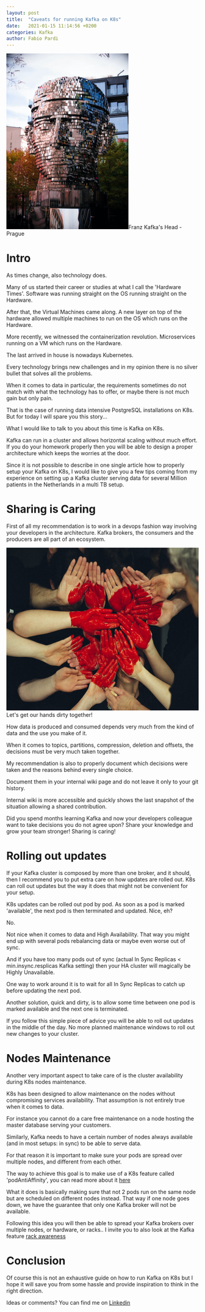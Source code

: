 ```yaml
---
layout: post
title:  "Caveats for running Kafka on K8s"
date:   2021-01-15 11:14:56 +0200
categories: Kafka
author: Fabio Pardi
---
```





<img src="https://raw.githubusercontent.com/Portavita/portavita.github.io/master/img/kafka_head_prague.jpg" width="320" height="460">Franz Kafka's Head - Prague



# Intro

As times change, also technology does.


Many of us started their career or studies at what I call the 'Hardware Times'. Software was running straight on the OS running straight on the Hardware.

After that, the Virtual Machines came along. A new layer on top of the hardware allowed multiple machines to run on the OS which runs on the Hardware.

More recently, we witnessed the containerization revolution. Microservices running on a VM which runs on the Hardware.

The last arrived in house is nowadays Kubernetes.

Every technology brings new challenges and in my opinion there is no silver bullet that solves all the problems.

When it comes to data in particular, the requirements sometimes do not match with what the technology has to offer, or maybe there is not much gain but only pain.

That is the case of running data intensive PostgreSQL installations on K8s. But for today I will spare you this story...


What I would like to talk to you about this time is Kafka on K8s.

Kafka can run in a cluster and allows horizontal scaling without much effort. If you do your homework properly then you will be able to design a proper architecture which keeps the worries at the door.

Since it is not possible to describe in one single article how to properly setup your Kafka on K8s, I would like to give you a few tips coming from my experience on setting up a Kafka cluster serving data for several Million patients in the Netherlands in a multi TB setup.


# Sharing is Caring

First of all my recommendation is to work in a devops fashion way involving your developers in the architecture. Kafka brokers, the consumers and the producers are all part of an ecosystem.



<img src="https://raw.githubusercontent.com/Portavita/portavita.github.io/master/img/sharing_caring.jpg" width="640" height="426">
Let's get our hands dirty together!



How data is produced and consumed depends very much from the kind of data and the use you make of it.

When it comes to topics, partitions, compression, deletion and offsets, the decisions must be very much taken together.

My recommendation is also to properly document which decisions were taken and the reasons behind every single choice. 

Document them in your internal wiki page and do not leave it only to your git history.

Internal wiki is more accessible and quickly shows the last snapshot of the situation allowing a shared contribution.

Did you spend months learning Kafka and now your developers colleague want to take decisions you do not agree upon? Share your knowledge and grow your team stronger! Sharing is caring!



# Rolling out updates

If your Kafka cluster is composed by more than one broker, and it should, then I recommend you to put extra care on how updates are rolled out. K8s can roll out updates but the way it does that might not be convenient for your setup.

K8s updates can be rolled out pod by pod. As soon as a pod is marked 'available', the next pod is then terminated and updated. Nice, eh?

No.

Not nice when it comes to data and High Availability. That way you might end up with several pods rebalancing data or maybe even worse out of sync.

And if you have too many pods out of sync (actual In Sync Replicas < min.insync.resplicas Kafka setting) then your HA cluster will magically be Highly Unavailable.

One way to work around it is to wait for all In Sync Replicas to catch up before updating the next pod.

Another solution, quick and dirty, is to allow some time between one pod is marked available and the next one is terminated.

If you follow this simple piece of advice you will be able to roll out updates in the middle of the day. No more planned maintenance windows to roll out new changes to your cluster.



# Nodes Maintenance

Another very important aspect to take care of is the cluster availability during K8s nodes maintenance.  

K8s has been designed to allow maintenance on the nodes without compromising services availability. That assumption is not entirely true when it comes to data.

For instance you cannot do a care free maintenance on a node hosting the master database serving your customers.

Similarly, Kafka needs to have a certain number of nodes always available (and in most setups: in sync) to be able to serve data.

For that reason it is important to make sure your pods are spread over multiple nodes, and different from each other. 

The way to achieve this goal is to make use of a K8s feature called 'podAntiAffinity', you can read more about it [here](https://kubernetes.io/docs/concepts/scheduling-eviction/assign-pod-node/)

What it does is basically making sure that not 2 pods run on the same node but are scheduled on different nodes instead. That way if one node goes down, we have the guarantee that only one Kafka broker will not be available.

Following this idea you will then be able to spread your Kafka brokers over multiple nodes, or hardware, or racks.. I invite you to also look at the Kafka feature [rack awareness](https://kafka.apache.org/documentation/#basic_ops_racks)

 

# Conclusion

Of course this is not an exhaustive guide on how to run Kafka on K8s but I hope it will save you from some hassle and provide inspiration to think in the right direction.

Ideas or comments? You can find me on [Linkedin](https://www.linkedin.com/in/fabiopardi/)
